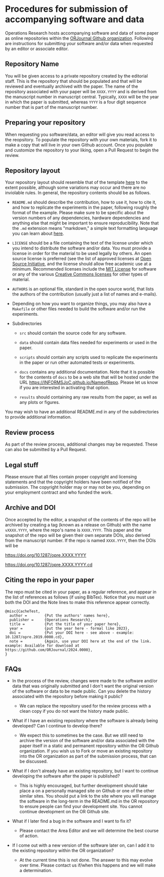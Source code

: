 # Procedures for submission of accompanying software and data

Operations Research hosts accompanying software and data of some paper as online repositories 
within the [ORJournal Github organization](https://github.com/ORJournal). Following are
instructions for submitting your software and/or data when requested by an editor or
associate editor. 

## Repository Name

You will be given access to a private repository created by the editorial staff.
This is the repository that should be populated and that will be reviewed and eventually
archived with the paper. The name of the repository associated with your paper will 
be `XXXX.YYYY` and is derived from the manuscript number in manuscript central. Typically,
`XXXX` will be the year in which the paper is submitted, whereas `YYYY`
is a four digit sequence number that is part of the manuscript number.

## Preparing your repository

When requesting you software/data, an editor will give you read access to the reopsitory. 
To populate the repository with your own materials, fork it to make a copy that
will live in your own Github account. Once you populate and customize the
repository to your liking, open a Pull Request to begin the review. 

## Repository layout

Your repository layout should resemble that of the template 
[here](https://github.com/ORJournal/2024.0000)
to the extent possible, although some variations may occur and there are no 
inviolable rules. In general, the repository contents should be as follows.

 * `README.md` should describe the contribution, how to use it, how to cite
   it, and how to replicate the experiments in the paper, following roughly
   the format of the example. Please make sure to be specific about the version
   numbers of any dependencies, hardware dependencies and anything else that might
   be important to ensure reproducibility. Note that the `.md` extension means "markdown,"
   a simple text formatting language you can learn about
   [here](https://guides.github.com/features/mastering-markdown/).
   
 * `LICENSE` should be a file containing the text of the license under which
   you intend to distribute the software and/or data. You must provide a
   license in order for the material to be used legally by others. An open source
   license is preferred (see the list of approved licenses at [Open Source
   Initiative](https://opensource.org/licenses), and the license should allow free
   academic use at a minimum. Recommended licenses include the [MIT
   License](https://opensource.org/licenses/MIT) for software or any of the
   various [Creative Commons licenses](https://creativecommons.org/licenses/)
   for other types of material.

 * `AUTHORS` is an optional file, standard in the open source world, that
   lists the authors of the contribution (usually just a list of names and
   e-mails).

 * Depending on how you want to organize things, you may also have a
   `Makefile` or other files needed to build the software and/or run the
   experiments.

 * Subdirectories

   * `src` should contain the source code for any software.

   * `data` should contain data files needed for experiments or used in the
     paper.
     
   * `scripts` should contain any scripts used to replicate the experiments in
     the paper or run other automated tests or experiments.

   * `docs` contains any additional documentation. Note that it is possible for
      the contents of `docs` to be a web site that will be hosted under the
      URL https://INFORMSJoC.github.io/NameofRepo. Please let us know if you
      are interested in activating that option.

   * `results` should containing any raw results from the paper, as well as
     any plots or figures.

You may wish to have an additional README.md in any of the subdirectories to
provide additional information.

## Review process 

As part of the review process, additional changes may be requested. These can
also be submitted by a Pull Request.

## Legal stuff

Please ensure that all files contain proper copyright and licensing statements
and that the copyright holders have been notified of the submission. The
copyright holder may or may not be you, depending on your employment contract
and who funded the work.

## Archive and DOI

Once accepted by the editor, a snapshot of the contents of the repo will be archived 
by creating a tag (known as a release on Github) with the name `vXXXX.YYYY`, where
the repo's name is `XXXX.YYYY`. This paper and the snapshot of the repo will be given 
their own separate DOIs, also derived from the manuscript number. If the repo is named
`XXXX.YYYY`, then the DOIs will be

https://doi.org/10.1287/opre.XXXX.YYYY

https://doi.org/10.1287/opre.XXXX.YYYY.cd

## Citing the repo in your paper

The repo must be cited in your paper, as a regular reference, and appear in the list of references as follows (if using BibTex). Notice that you must use both the DOI and the Note lines to make this reference appear correctly.
```
@misc{CacheTest,
  author =        {Put the authors' names here},
  publisher =     {Operations Research},
  title =         {Put the title of your paper here},
  year =          {put the year here - formal like 2023},
  doi =           {Put your DOI here - see above - example: 10.1287/opre.2019.0000.cd},
  note =          {Again, use your DOI here at the end of the link.  example: Available for download at https://github.com/ORJournal/2024.0000},
}  
```

## FAQs

 * In the process of the review, changes were made to the software and/or
 data that was originally submitted and I don't want the original version of
 the software or data to be made public. Can you delete the history associated
 with the repository before making it public?

   * We can replace the repository used for the review process with a clean
     copy if you do not want the history made public.

 * What if I have an existing repository where the software is already being
   developed? Can I continue to develop there?

   * We expect this to sometimes be the case. But we still need to archive
     the version of the software and/or data associated with the
     paper itself in a static and permanent repository within the OR Github organization.
     If you wish us to Fork or move an existing repository into the OR
     organization as part of the submission process, that can be discussed.

 * What if I don't already have an existing repository, but I want to continue
   developing the software after the paper is published?

   * This is highly encouraged, but further development should take place a on
     a personally managed site on Github or one of the other similar sites.
     You should put a link to the site where you will manage the software in
     the long-term in the README.md in the OR repository to ensure people
     can find your development site.  You cannot continue development on the OR Github site.

 * What if I later find a bug in the software and I want to fix it?

   * Please contact the Area Editor and we will determine the best course of
     action.

 * If I come out with a new version of the software later on, can I add it to
   the existing repository within the OR organization?

   * At the current time this is not done.  The answer to this may evolve over time. Please contact us if/when this
     happens and we will make a determination.
